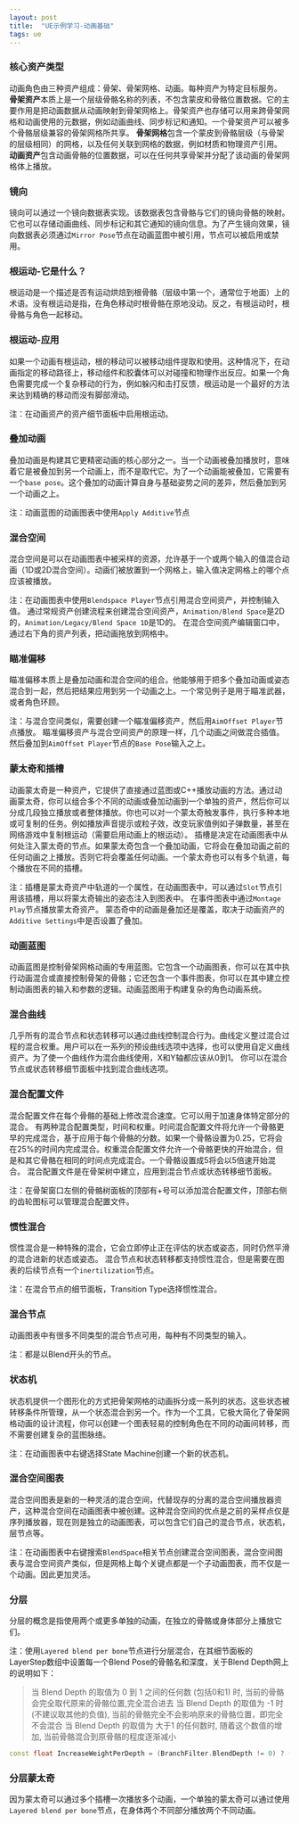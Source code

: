 ```yaml
---
layout: post
title:  "UE示例学习-动画基础"
tags: ue
---
```

### 核心资产类型
动画角色由三种资产组成：骨架、骨架网格、动画。每种资产为特定目标服务。
**骨架资产**本质上是一个层级骨骼名称的列表，不包含蒙皮和骨骼位置数据。它的主要作用是把动画数据从动画映射到骨架网格上。骨架资产也存储可以用来跨骨架网格和动画使用的元数据，例如动画曲线、同步标记和通知。一个骨架资产可以被多个骨骼层级兼容的骨架网格所共享。
**骨架网格**包含一个蒙皮到骨骼层级（与骨架的层级相同）的网格，以及任何关联到网格的数据，例如材质和物理资产引用。
**动画资产**包含动画骨骼的位置数据，可以在任何共享骨架并分配了该动画的骨架网格体上播放。
<!--more-->
### 镜向
镜向可以通过一个镜向数据表实现。该数据表包含骨骼与它们的镜向骨骼的映射。它也可以存储动画曲线、同步标记和其它通知的镜向信息。为了产生镜向效果，镜向数据表必须通过`Mirror Pose`节点在动画蓝图中被引用，节点可以被启用或禁用。

### 根运动-它是什么？
根运动是一个描述是否有运动烘焙到根骨骼（层级中第一个，通常位于地面）上的术语。没有根运动是指，在角色移动时根骨骼在原地没动。反之，有根运动时，根骨骼与角色一起移动。

### 根运动-应用
如果一个动画有根运动，根的移动可以被移动组件提取和使用。这种情况下，在动画指定的移动路径上，移动组件和胶囊体可以对碰撞和物理作出反应。如果一个角色需要完成一个复杂移动的行为，例如躲闪和击打反馈，根运动是一个最好的方法来达到精确的移动而没有脚部滑动。

注：在动画资产的资产细节面板中启用根运动。

### 叠加动画
叠加动画是构建其它更精密动画的核心部分之一。当一个动画被叠加播放时，意味着它是被叠加到另一个动画上，而不是取代它。为了一个动画能被叠加，它需要有一个`base pose`。这个叠加的动画计算自身与基础姿势之间的差异，然后叠加到另一个动画之上。

注：动画蓝图的动画图表中使用`Apply Additive`节点

### 混合空间
混合空间是可以在动画图表中被采样的资源，允许基于一个或两个输入的值混合动画（1D或2D混合空间）。动画们被放置到一个网格上，输入值决定网格上的哪个点应该被播放。

注：在动画图表中使用`Blendspace Player`节点引用混合空间资产，并控制输入值。
通过常规资产创建流程来创建混合空间资产，`Animation/Blend Space`是2D的，`Animation/Legacy/Blend Space 1D`是1D的。
在混合空间资产编辑窗口中，通过右下角的资产列表，把动画拖放到网格中。

### 瞄准偏移
瞄准偏移本质上是叠加动画和混合空间的组合。他能够用于把多个叠加动画或姿态混合到一起，然后把结果应用到另一个动画之上。一个常见例子是用于瞄准武器，或者角色环顾。

注：与混合空间类似，需要创建一个瞄准偏移资产，然后用`AimOffset Player`节点播放。
瞄准偏移资产与混合空间资产的原理一样，几个动画之间做混合插值。然后叠加到`AimOffset Player`节点的`Base Pose`输入之上。

### 蒙太奇和插槽
动画蒙太奇是一种资产，它提供了直接通过蓝图或C++播放动画的方法。通过动画蒙太奇，你可以组合多个不同的动画或叠加动画到一个单独的资产，然后你可以分成几段独立播放或者整体播放。你也可以对一个蒙太奇触发事件，执行多种本地或可复制的任务。例如播放声音提示或粒子效，改变玩家值例如子弹数量，甚至在网络游戏中复制根运动（需要启用动画上的根运动）。
插槽是决定在动画图表中从何处注入蒙太奇的节点。如果蒙太奇包含一个叠加动画，它将会在叠加动画之前的任何动画之上播放。否则它将会覆盖任何动画。一个蒙太奇也可以有多个轨道，每个播放在不同的插槽。

注：插槽是蒙太奇资产中轨道的一个属性，在动画图表中，可以通过`Slot`节点引用该插槽，用以将蒙太奇输出的姿态注入到图表中。
在事件图表中通过`Montage Play`节点播放蒙太奇资产。
蒙态奇中的动画是叠加还是覆盖，取决于动画资产的`Additive Settings`中是否设置了叠加。

### 动画蓝图
动画蓝图是控制骨架网格动画的专用蓝图。它包含一个动画图表，你可以在其中执行动画混合或直接控制骨架的骨骼；它还包含一个事件图表，你可以在其中建立控制动画图表的输入和参数的逻辑。动画蓝图用于构建复杂的角色动画系统。

### 混合曲线
几乎所有的混合节点和状态转移可以通过曲线控制混合行为。曲线定义整过混合过程的混合权重。用户可以在一系列的预设曲线选项中选择，也可以使用自定义曲线资产。为了使一个曲线作为混合曲线使用，X和Y轴都应该从0到1。
你可以在混合节点或状态转移细节面板中找到混合曲线选项。

### 混合配置文件
混合配置文件在每个骨骼的基础上修改混合速度。它可以用于加速身体特定部分的混合。
有两种混合配置类型，时间和权重。时间混合配置文件将允许一个骨骼更早的完成混合，基于应用于每个骨骼的分数。如果一个骨骼设置为0.25，它将会在25%的时间内完成混合。权重混合配置文件允许一个骨骼更快的开始混合，但是和其它骨骼在相同的时间点完成混合。一个骨骼设置成5将会以5倍速开始混合。
混合配置文件是在骨架树中建立，应用到混合节点或状态转移细节面板。

注：在骨架窗口左侧的骨骼树面板的顶部有+号可以添加混合配置文件，顶部右侧的齿轮图标可以管理混合配置文件。

### 惯性混合
惯性混合是一种特殊的混合，它会立即停止正在评估的状态或姿态，同时仍然平滑的混合进新的状态或姿态。
混合节点和状态转移都支持惯性混合，但是需要在图表的后续节点有一个`inertilization`节点。

注：在混合节点的细节面板，Transition Type选择惯性混合。

### 混合节点
动画图表中有很多不同类型的混合节点可用，每种有不同类型的输入。

注：都是以Blend开头的节点。

### 状态机
状态机提供一个图形化的方式把骨架网格的动画拆分成一系列的状态。这些状态被转移条件所管理，从一个状态混合到另一个。作为一个工具，它极大简化了骨架网格动画的设计流程，你可以创建一个图表轻易的控制角色在不同的动画间转移，而不需要创建复杂的蓝图脉络。

注：在动画图表中右键选择State Machine创建一个新的状态机。

### 混合空间图表
混合空间图表是新的一种灵活的混合空间，代替现存的分离的混合空间播放器资产，这种混合空间在动画图表中被创建。这种混合空间的优点是之前的采样点仅是序列播放器，现在则是独立的动画图表，可以包含它们自己的混合节点，状态机，层节点等。

注：在动画图表中右键搜索`BlendSpace`相关节点创建混合空间图表，混合空间图表与混合空间资产类似，但是网格上每个关键点都是一个子动画图表，而不仅是一个动画。因此更加灵活。

### 分层
分层的概念是指使用两个或更多单独的动画，在独立的骨骼或身体部分上播放它们。

注：使用`Layered blend per bone`节点进行分层混合，在其细节面板的LayerStep数组中设置每一个Blend Pose的骨骼名和深度，关于Blend Depth网上的说明如下：

> 当 Blend Depth 的取值为 0 到 1 之间的任何数 (包括0和1) 时, 当前的骨骼会完全取代原来的骨骼位置,完全混合进去
当 Blend Depth 的取值为 -1 时 (不建议取其他的负值), 当前的骨骼完全不会影响原来的骨骼位置，即完全不会混合
当 Blend Depth 的取值为 大于1 的任何数时, 随着这个数值的增加, 当前骨骼混合到原骨骼的程度逐渐减小

```c++
const float IncreaseWeightPerDepth = (BranchFilter.BlendDepth != 0) ? (1.f/((float)BranchFilter.BlendDepth)) : 1.f;
```

### 分层蒙太奇
因为蒙太奇可以通过多个插槽一次播放多个动画，一个单独的蒙太奇可以通过使用`Layered blend per bone`节点，在身体两个不同部分播放两个不同动画。
